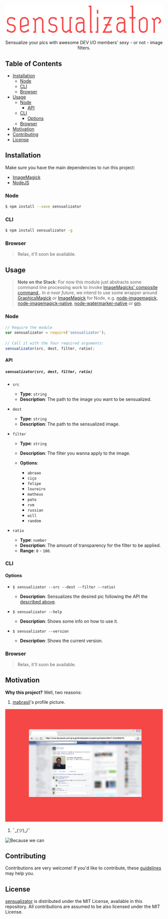 <p align="center">
  <a href="">
    <img alt="Sensualize your pics with awesome DEV I/O members' sexy - or not - image filters." src="logo.png">
  </a>
</p>

<p align="center">
  Sensualize your pics with awesome DEV I/O members' sexy - or not - image filters.
</p>

## Table of Contents

- [Installation](#installation)
  - [Node](#node)
  - [CLI](#cli)
  - [Browser](#browser)
- [Usage](#usage)
  - [Node](#node-1)
    - [API](#api)
  - [CLI](#cli-1)
    - [Options](#options)
  - [Browser](#browser-1)
- [Motivation](#motivation)
- [Contributing](#contributing)
- [License](#license)

## Installation

Make sure you have the main dependencies to run this project:

- [ImageMagick](http://www.imagemagick.org/)
- [NodeJS](http://nodejs.org/)

### Node

```sh
$ npm install --save sensualizator
```

### CLI

```sh
$ npm install sensualizator -g
```

### Browser

> Relax, it'll soon be available.

## Usage

> **Note on the Stack**: For now this module just abstracts some command line
processing work to invoke [ImageMagicks' composite command ](http://www.imagemagick.org/script/composite.php).
*In a near future*, we intend to use some wrapper around [GraphicsMagick](http://www.graphicsmagick.org/)
or [ImageMagick](http://www.imagemagick.org/) for Node, e.g. [node-imagemagick](https://github.com/yourdeveloper/node-imagemagick),
[node-imagemagick-native](https://github.com/elad/node-imagemagick-native), [node-watermarker-native](https://github.com/vishvish/node-watermarker-native) or [gm](https://github.com/aheckmann/gm).

### Node

```js
// Require the module
var sensualizator = require('sensualizator');

// Call it with the four required arguments:
sensualizator(src, dest, filter, ratio);
```

#### API

##### `sensualizator(src, dest, filter, ratio)`

- `src`
    - **Type**: `string`
    - **Description**: The path to the image you want to be sensualized.

- `dest`
    - **Type**: `string`
    - **Description**: The path to the sensualized image.

- `filter`
    - **Type**: `string`
    - **Description**: The filter you wanna apply to the image.
    - **Options**:

      - `abraao`
      - `ciço`
      - `felipe`
      - `loureiro`
      - `matheus`
      - `pato`
      - `rvm`
      - `russian`
      - `will`
      - `random`

- `ratio`
    - **Type**: `number`
    - **Description**: The amount of transparency for the filter to be applied.
    - **Range**: `0` - `100`.

### CLI

#### Options

- `$ sensualizator --src --dest --filter --ratio)`
    - **Description**: Sensualizes the desired pic following the API the [described above](#api).

- `$ sensualizator --help`
    - **Description**: Shows some info on how to use it.

- `$ sensualizator --version`
    - **Description**: Shows the current version.

### Browser

> Relax, it'll soon be available.

## Motivation

**Why this project?** Well, two reasons:

1. [mabrasil](https://www.github.com/mabrasil)'s profile picture.

  ![The original inspiration](screenshot.png)

1. ¯\_(ツ)_/¯

  <img alt="Because we can" src="https://media.giphy.com/media/GxjJLMMWLOTRK/giphy.gif" width="400" />

## Contributing

Contributions are very welcome! If you'd like to contribute, these
[guidelines](CONTRIBUTING.md) may help you.

## License

[sensualizator](https://github.com/cicerohen/sensualizator) is distributed under the
MIT License, available in this repository. All contributions are assumed to be also licensed under
the MIT License.

